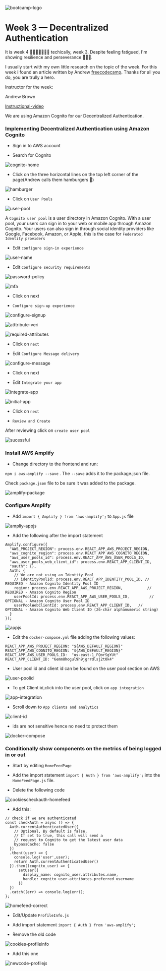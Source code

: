 

![bootcamp-logo](https://user-images.githubusercontent.com/113374279/224373745-c389f866-e46f-440c-a518-841c0f0ad94a.png)


# Week 3 — Decentralized Authentication

It is week 4 💃🏽💃🏽💃🏽💃 techically, week 3. Despite feeling fatigued, I'm showing resilience and perseverance 💪💪💪.

I usually start with my own little research on the topic of the week. For this week i found an article written by Andrew [freecodecamp](https://www.freecodecamp.org/news/how-to-run-your-own-decentralized-authentication-service-using-authn/). Thanks for all you do, you are trully a hero.

Instructor for the week: 

Andrew Brown

[Instructional-video](https://www.youtube.com/live/9obl7rVgzJw?feature=share)

We are using Amazon Cognito for our Decentralized Authentication.

### Implementing Decentralized Authentication using Amazon Cognito

- Sign in to AWS account

- Search for Cognito

![cognito-home](https://user-images.githubusercontent.com/113374279/224384810-0f6ba21e-dcc9-48ee-ad4e-547436b4d995.png)

- Click on the three horizontal lines on the top left corner of the page(Andrew calls them hamburgers 🤣)

![hamburger](https://user-images.githubusercontent.com/113374279/224385532-295080c6-a435-4504-9bf1-f1ce038051d0.png)

- Click on `User Pools`

![user-pool](https://user-images.githubusercontent.com/113374279/224386285-b2c9c545-9a34-4252-a9f0-b8f765f9b70f.png)

A  `Cognito user pool` is a user directory in Amazon Cognito. With a user pool, your users can sign in to your web or mobile app through Amazon Cognito. Your users can also sign in through social identity providers like Google, Facebook, Amazon, or Apple, this is the case for `Federated Identity providers` 

- Edit `configure sign-in experience`

![user-name](https://user-images.githubusercontent.com/113374279/224389873-c94a3bd0-4a34-4a25-a009-4396d12253f0.png)

-  Edit `Configure security requirements`

![password-policy](https://user-images.githubusercontent.com/113374279/224467526-6710f6a7-bc2b-40e4-851e-fb5aa9497216.png)


![mfa](https://user-images.githubusercontent.com/113374279/224467562-35ddfb25-4aa5-46b4-892a-20f185c7d61f.png)

- Click on next

- `Configure sign-up experience`

![configure-signup](https://user-images.githubusercontent.com/113374279/224468282-4facc421-710c-4e62-8e4c-dfa91e90efba.png)


![atttribute-veri](https://user-images.githubusercontent.com/113374279/224468433-feb710a2-cbbd-41ab-bec4-0f42763f173f.png)


![required-attributes](https://user-images.githubusercontent.com/113374279/224468447-ffb3ab16-3368-47fa-8743-cacfd0748843.png)

- Click on `next`

- Edit `Configure Message delivery`

![configure-message](https://user-images.githubusercontent.com/113374279/224476292-d5ce3436-c81f-4b92-9507-6769aaa0b7d3.png)

- Click on next

- Edit `Integrate your app`


![integrate-app](https://user-images.githubusercontent.com/113374279/224596941-5d354bb3-0d4f-4ce9-93a9-f28346b9b3c0.png)


![initial-app](https://user-images.githubusercontent.com/113374279/224596974-543df972-7de9-49f9-be5d-739e33126a97.png)

- Click on `next`

-   `Review and Create`

After reviewing click on `create user pool`

![sucessful](https://user-images.githubusercontent.com/113374279/224598278-556dc050-3a00-4b4e-b026-7523e12b8c98.png)


### Install AWS Amplify

- Change directory to the frontend and run: 

`npm i aws-amplify --save` . The `--save` adds it to the package.json file.

Check  `package.json` file to be sure it was added to the package.

![amplify-package](https://user-images.githubusercontent.com/113374279/225452221-1e0e94ea-8e32-425c-9964-5463e6b64c2f.png)

### Configure Amplify

- Add `import { Amplify } from 'aws-amplify';`  to  `App.js` file


![ampliy-appjs](https://user-images.githubusercontent.com/113374279/225455578-1442f195-b1fc-4b69-a58f-45eca8840c94.png)


- Add the following after the import statement


```
Amplify.configure({
  "AWS_PROJECT_REGION": process.env.REACT_APP_AWS_PROJECT_REGION,
  "aws_cognito_region": process.env.REACT_APP_AWS_COGNITO_REGION,
  "aws_user_pools_id": process.env.REACT_APP_AWS_USER_POOLS_ID,
  "aws_user_pools_web_client_id": process.env.REACT_APP_CLIENT_ID,
  "oauth": {},
  Auth: {
    // We are not using an Identity Pool
    // identityPoolId: process.env.REACT_APP_IDENTITY_POOL_ID, // REQUIRED - Amazon Cognito Identity Pool ID
    region: process.env.REACT_APP_AWS_PROJECT_REGION,           // REQUIRED - Amazon Cognito Region
    userPoolId: process.env.REACT_APP_AWS_USER_POOLS_ID,         // OPTIONAL - Amazon Cognito User Pool ID
    userPoolWebClientId: process.env.REACT_APP_CLIENT_ID,   // OPTIONAL - Amazon Cognito Web Client ID (26-char alphanumeric string)
  }
});

```

![appjs](https://user-images.githubusercontent.com/113374279/225455745-8ee4b69b-93d8-4980-b0a9-88ba52f9f158.png)


- Edit the `docker-compose.yml` file adding the following values:

```
REACT_APP_AWS_PROJECT_REGION: "${AWS_DEFAULT_REGION}"
REACT_APP_AWS_COGNITO_REGION: "${AWS_DEFAULT_REGION}"
REACT_APP_AWS_USER_POOLS_ID:  "us-east-1_FQorSgYUt"
REACT_APP_CLIENT_ID: "6emm8hogul9h9jgrrdlsj2t0k4"

```

- User pool id and client id can be found on the user pool section on AWS

![user-poolid](https://user-images.githubusercontent.com/113374279/225461345-d3d6d9f8-8513-47d5-b445-11d17a311bbe.png)

- To get Client id,click into the user pool, click on `app integration`

![app-integration](https://user-images.githubusercontent.com/113374279/225461627-1c02242c-df96-4d64-a0a2-61fa79e8a20b.png)


- Scroll down to `App clients and analytics`


![client-id](https://user-images.githubusercontent.com/113374279/225461554-b33a4c05-6916-40d8-b2d9-f5bc31304e39.png)


- ids are not sensitive hence no need to protect them


![docker-compose](https://user-images.githubusercontent.com/113374279/225458578-2d30c6cd-e3b4-4ffe-9460-f77bafce9846.png)


### Conditionally show components on the metrics of being logged in or out 

- Start by editing `HomeFeedPage`

- Add the import statement `import { Auth } from 'aws-amplify';` into the `HomeFeedPage.js` file.

- Delete the following code 

![cookiescheckauth-homefeed](https://user-images.githubusercontent.com/113374279/225464761-8b72b215-8cc8-4c5c-84bf-72e82e0e66b3.png)

- Add this:

```
// check if we are authenticated
const checkAuth = async () => {
  Auth.currentAuthenticatedUser({
    // Optional, By default is false. 
    // If set to true, this call will send a 
    // request to Cognito to get the latest user data
    bypassCache: false 
  })
  .then((user) => {
    console.log('user',user);
    return Auth.currentAuthenticatedUser()
  }).then((cognito_user) => {
      setUser({
        display_name: cognito_user.attributes.name,
        handle: cognito_user.attributes.preferred_username
      })
  })
  .catch((err) => console.log(err));
};

```

![homefeed-correct](https://user-images.githubusercontent.com/113374279/225466095-780cfbd9-c113-4f2d-a44d-494e5c452954.png)


- Edit/Update `ProfileInfo.js`

- Add import statement `import { Auth } from 'aws-amplify';`

- Remove the old code

![cookies-profileinfo](https://user-images.githubusercontent.com/113374279/225466977-ca0516c8-ff3f-4237-b439-7b8b480fba00.png)

- Add this one

![newcode-profilejs](https://user-images.githubusercontent.com/113374279/225466861-0e0b3b49-a7c5-4ff2-8acd-872e0006d13d.png)





















